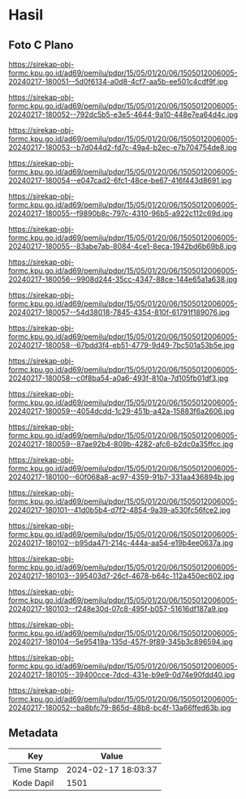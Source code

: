 # Hasil

## Foto C Plano

https://sirekap-obj-formc.kpu.go.id/ad69/pemilu/pdpr/15/05/01/20/06/1505012006005-20240217-180051--5d0f6134-a0d8-4cf7-aa5b-ee501c4cdf9f.jpg

https://sirekap-obj-formc.kpu.go.id/ad69/pemilu/pdpr/15/05/01/20/06/1505012006005-20240217-180052--792dc5b5-e3e5-4644-9a10-448e7ea64d4c.jpg

https://sirekap-obj-formc.kpu.go.id/ad69/pemilu/pdpr/15/05/01/20/06/1505012006005-20240217-180053--b7d044d2-fd7c-49a4-b2ec-e7b704754de8.jpg

https://sirekap-obj-formc.kpu.go.id/ad69/pemilu/pdpr/15/05/01/20/06/1505012006005-20240217-180054--e047cad2-6fc1-48ce-be67-416f443d8691.jpg

https://sirekap-obj-formc.kpu.go.id/ad69/pemilu/pdpr/15/05/01/20/06/1505012006005-20240217-180055--f9890b8c-797c-4310-96b5-a922c112c69d.jpg

https://sirekap-obj-formc.kpu.go.id/ad69/pemilu/pdpr/15/05/01/20/06/1505012006005-20240217-180055--83abe7ab-8084-4ce1-8eca-1942bd6b69b8.jpg

https://sirekap-obj-formc.kpu.go.id/ad69/pemilu/pdpr/15/05/01/20/06/1505012006005-20240217-180056--9908d244-35cc-4347-88ce-144e65a1a638.jpg

https://sirekap-obj-formc.kpu.go.id/ad69/pemilu/pdpr/15/05/01/20/06/1505012006005-20240217-180057--54d38018-7845-4354-810f-61791f189076.jpg

https://sirekap-obj-formc.kpu.go.id/ad69/pemilu/pdpr/15/05/01/20/06/1505012006005-20240217-180058--67bdd3f4-eb51-4779-9d49-7bc501a53b5e.jpg

https://sirekap-obj-formc.kpu.go.id/ad69/pemilu/pdpr/15/05/01/20/06/1505012006005-20240217-180058--c0f8ba54-a0a6-493f-810a-7d105fb01df3.jpg

https://sirekap-obj-formc.kpu.go.id/ad69/pemilu/pdpr/15/05/01/20/06/1505012006005-20240217-180059--4054dcdd-1c29-451b-a42a-15883f6a2606.jpg

https://sirekap-obj-formc.kpu.go.id/ad69/pemilu/pdpr/15/05/01/20/06/1505012006005-20240217-180059--87ae92b4-809b-4282-afc6-b2dc0a35ffcc.jpg

https://sirekap-obj-formc.kpu.go.id/ad69/pemilu/pdpr/15/05/01/20/06/1505012006005-20240217-180100--60f068a8-ac97-4359-91b7-331aa436894b.jpg

https://sirekap-obj-formc.kpu.go.id/ad69/pemilu/pdpr/15/05/01/20/06/1505012006005-20240217-180101--41d0b5b4-d7f2-4854-9a39-a530fc56fce2.jpg

https://sirekap-obj-formc.kpu.go.id/ad69/pemilu/pdpr/15/05/01/20/06/1505012006005-20240217-180102--b95da471-214c-444a-aa54-e19b4ee0637a.jpg

https://sirekap-obj-formc.kpu.go.id/ad69/pemilu/pdpr/15/05/01/20/06/1505012006005-20240217-180103--395403d7-26cf-4678-b64c-112a450ec602.jpg

https://sirekap-obj-formc.kpu.go.id/ad69/pemilu/pdpr/15/05/01/20/06/1505012006005-20240217-180103--f248e30d-07c8-495f-b057-51616df187a9.jpg

https://sirekap-obj-formc.kpu.go.id/ad69/pemilu/pdpr/15/05/01/20/06/1505012006005-20240217-180104--5e95419a-135d-457f-9f89-345b3c896594.jpg

https://sirekap-obj-formc.kpu.go.id/ad69/pemilu/pdpr/15/05/01/20/06/1505012006005-20240217-180105--39400cce-7dcd-431e-b9e9-0d74e90fdd40.jpg

https://sirekap-obj-formc.kpu.go.id/ad69/pemilu/pdpr/15/05/01/20/06/1505012006005-20240217-180052--ba8bfc79-865d-48b8-bc4f-13a66ffed63b.jpg


## Metadata

| Key        | Value               |
| ---------- | ------------------- |
| Time Stamp | 2024-02-17 18:03:37 |
| Kode Dapil | 1501                |



